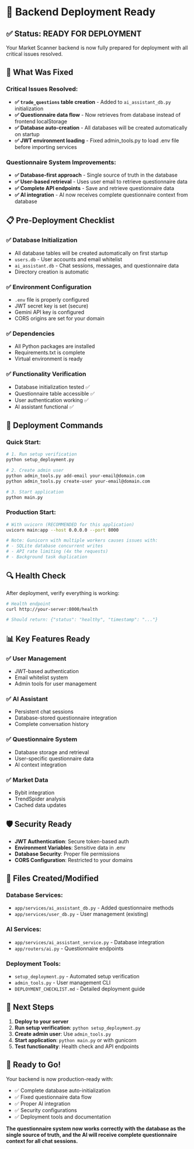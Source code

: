 # 🚀 Backend Deployment Ready

## ✅ Status: READY FOR DEPLOYMENT

Your Market Scanner backend is now fully prepared for deployment with all critical issues resolved.

## 🔧 What Was Fixed

### **Critical Issues Resolved:**
- **✅ `trade_questions` table creation** - Added to `ai_assistant_db.py` initialization
- **✅ Questionnaire data flow** - Now retrieves from database instead of frontend localStorage
- **✅ Database auto-creation** - All databases will be created automatically on startup
- **✅ JWT environment loading** - Fixed admin_tools.py to load .env file before importing services

### **Questionnaire System Improvements:**
- **✅ Database-first approach** - Single source of truth in the database
- **✅ User-based retrieval** - Uses user email to retrieve questionnaire data
- **✅ Complete API endpoints** - Save and retrieve questionnaire data
- **✅ AI integration** - AI now receives complete questionnaire context from database

## 📋 Pre-Deployment Checklist

### ✅ **Database Initialization**
- All database tables will be created automatically on first startup
- `users.db` - User accounts and email whitelist
- `ai_assistant.db` - Chat sessions, messages, and questionnaire data
- Directory creation is automatic

### ✅ **Environment Configuration**
- `.env` file is properly configured
- JWT secret key is set (secure)
- Gemini API key is configured
- CORS origins are set for your domain

### ✅ **Dependencies**
- All Python packages are installed
- Requirements.txt is complete
- Virtual environment is ready

### ✅ **Functionality Verification**
- Database initialization tested ✅
- Questionnaire table accessible ✅
- User authentication working ✅
- AI assistant functional ✅

## 🚀 Deployment Commands

### **Quick Start:**
```bash
# 1. Run setup verification
python setup_deployment.py

# 2. Create admin user
python admin_tools.py add-email your-email@domain.com
python admin_tools.py create-user your-email@domain.com

# 3. Start application
python main.py
```

### **Production Start:**
```bash
# With uvicorn (RECOMMENDED for this application)
uvicorn main:app --host 0.0.0.0 --port 8000

# Note: Gunicorn with multiple workers causes issues with:
# - SQLite database concurrent writes
# - API rate limiting (4x the requests)
# - Background task duplication
```

## 🔍 Health Check

After deployment, verify everything is working:

```bash
# Health endpoint
curl http://your-server:8000/health

# Should return: {"status": "healthy", "timestamp": "..."}
```

## 📊 Key Features Ready

### **✅ User Management**
- JWT-based authentication
- Email whitelist system
- Admin tools for user management

### **✅ AI Assistant**
- Persistent chat sessions
- Database-stored questionnaire integration
- Complete conversation history

### **✅ Questionnaire System**
- Database storage and retrieval
- User-specific questionnaire data
- AI context integration

### **✅ Market Data**
- Bybit integration
- TrendSpider analysis
- Cached data updates

## 🛡️ Security Ready

- **JWT Authentication**: Secure token-based auth
- **Environment Variables**: Sensitive data in .env
- **Database Security**: Proper file permissions
- **CORS Configuration**: Restricted to your domains

## 📁 Files Created/Modified

### **Database Services:**
- `app/services/ai_assistant_db.py` - Added questionnaire methods
- `app/services/user_db.py` - User management (existing)

### **AI Services:**
- `app/services/ai_assistant_service.py` - Database integration
- `app/routers/ai.py` - Questionnaire endpoints

### **Deployment Tools:**
- `setup_deployment.py` - Automated setup verification
- `admin_tools.py` - User management CLI
- `DEPLOYMENT_CHECKLIST.md` - Detailed deployment guide

## 🎯 Next Steps

1. **Deploy to your server**
2. **Run setup verification**: `python setup_deployment.py`
3. **Create admin user**: Use `admin_tools.py`
4. **Start application**: `python main.py` or with gunicorn
5. **Test functionality**: Health check and API endpoints

## 🎉 Ready to Go!

Your backend is now production-ready with:
- ✅ Complete database auto-initialization
- ✅ Fixed questionnaire data flow
- ✅ Proper AI integration
- ✅ Security configurations
- ✅ Deployment tools and documentation

**The questionnaire system now works correctly with the database as the single source of truth, and the AI will receive complete questionnaire context for all chat sessions.**